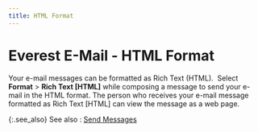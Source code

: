 ```yaml
---
title: HTML Format
---
```


# Everest E-Mail - HTML Format


Your e-mail messages can be formatted as Rich Text (HTML).  Select  **Format** > **Rich 
 Text [HTML]** while composing a message to send your e-mail in the  HTML format. The person who receives your e-mail message formatted as  Rich Text [HTML] can view the message as a web page.


{:.see_also}
See also
: [Send Messages]({{site.eml_baseurl}}/use-everest-e-mail/send_messages.html)
